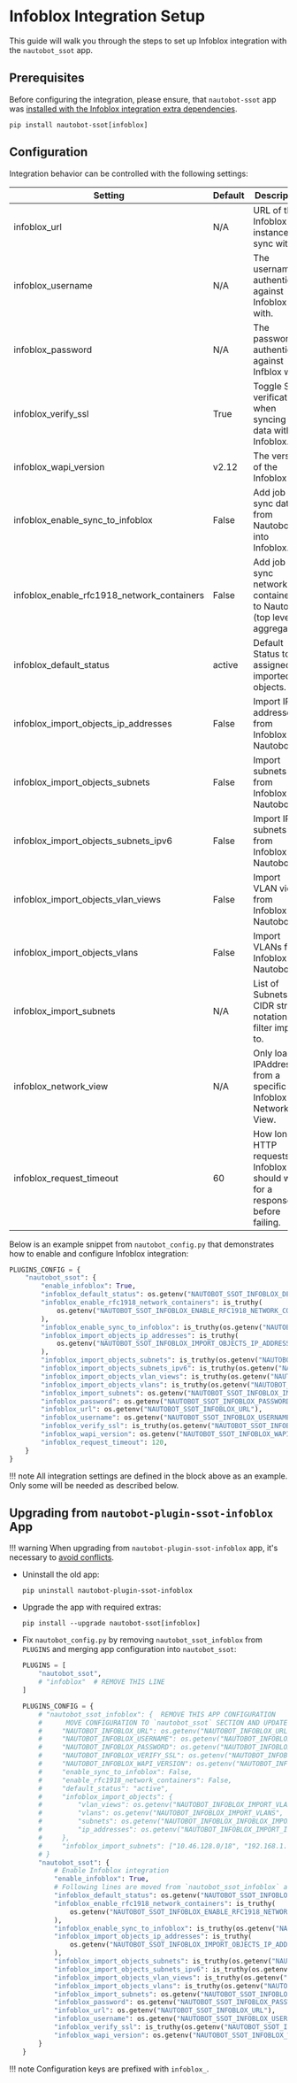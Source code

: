 # Infoblox Integration Setup

This guide will walk you through the steps to set up Infoblox integration with the `nautobot_ssot` app.

## Prerequisites

Before configuring the integration, please ensure, that `nautobot-ssot` app was [installed with the Infoblox integration extra dependencies](../install.md#install-guide).

```shell
pip install nautobot-ssot[infoblox]
```

## Configuration

Integration behavior can be controlled with the following settings:

| Setting                                    | Default | Description                                                                   |
| ------------------------------------------ | ------- | ----------------------------------------------------------------------------- |
| infoblox_url                               | N/A     | URL of the Infoblox instance to sync with.                                    |
| infoblox_username                          | N/A     | The username to authenticate against Infoblox with.                           |
| infoblox_password                          | N/A     | The password to authenticate against Infblox with.                            |
| infoblox_verify_ssl                        | True    | Toggle SSL verification when syncing data with Infoblox.                      |
| infoblox_wapi_version                      | v2.12   | The version of the Infoblox API.                                              |
| infoblox_enable_sync_to_infoblox           | False   | Add job to sync data from Nautobot into Infoblox.                             |
| infoblox_enable_rfc1918_network_containers | False   | Add job to sync network containers to Nautobot (top level aggregates).        |
| infoblox_default_status                    | active  | Default Status to be assigned to imported objects.                            |
| infoblox_import_objects_ip_addresses       | False   | Import IP addresses from Infoblox to Nautobot.                                |
| infoblox_import_objects_subnets            | False   | Import subnets from Infoblox to Nautobot.                                     |
| infoblox_import_objects_subnets_ipv6       | False   | Import IPv6 subnets from Infoblox to Nautobot.                                |
| infoblox_import_objects_vlan_views         | False   | Import VLAN views from Infoblox to Nautobot.                                  |
| infoblox_import_objects_vlans              | False   | Import VLANs from Infoblox to Nautobot.                                       |
| infoblox_import_subnets                    | N/A     | List of Subnets in CIDR string notation to filter import to.                  |
| infoblox_network_view                      | N/A     | Only load IPAddresses from a specific Infoblox Network View.                  |
| infoblox_request_timeout                   | 60      | How long HTTP requests to Infoblox should wait for a response before failing. |

Below is an example snippet from `nautobot_config.py` that demonstrates how to enable and configure Infoblox integration:

```python
PLUGINS_CONFIG = {
    "nautobot_ssot": {
        "enable_infoblox": True,
        "infoblox_default_status": os.getenv("NAUTOBOT_SSOT_INFOBLOX_DEFAULT_STATUS", "active"),
        "infoblox_enable_rfc1918_network_containers": is_truthy(
            os.getenv("NAUTOBOT_SSOT_INFOBLOX_ENABLE_RFC1918_NETWORK_CONTAINERS")
        ),
        "infoblox_enable_sync_to_infoblox": is_truthy(os.getenv("NAUTOBOT_SSOT_INFOBLOX_ENABLE_SYNC_TO_INFOBLOX")),
        "infoblox_import_objects_ip_addresses": is_truthy(
            os.getenv("NAUTOBOT_SSOT_INFOBLOX_IMPORT_OBJECTS_IP_ADDRESSES")
        ),
        "infoblox_import_objects_subnets": is_truthy(os.getenv("NAUTOBOT_SSOT_INFOBLOX_IMPORT_OBJECTS_SUBNETS")),
        "infoblox_import_objects_subnets_ipv6": is_truthy(os.getenv("NAUTOBOT_SSOT_INFOBLOX_IMPORT_OBJECTS_SUBNETS_IPV6")),
        "infoblox_import_objects_vlan_views": is_truthy(os.getenv("NAUTOBOT_SSOT_INFOBLOX_IMPORT_OBJECTS_VLAN_VIEWS")),
        "infoblox_import_objects_vlans": is_truthy(os.getenv("NAUTOBOT_SSOT_INFOBLOX_IMPORT_OBJECTS_VLANS")),
        "infoblox_import_subnets": os.getenv("NAUTOBOT_SSOT_INFOBLOX_IMPORT_SUBNETS", "").split(","),
        "infoblox_password": os.getenv("NAUTOBOT_SSOT_INFOBLOX_PASSWORD"),
        "infoblox_url": os.getenv("NAUTOBOT_SSOT_INFOBLOX_URL"),
        "infoblox_username": os.getenv("NAUTOBOT_SSOT_INFOBLOX_USERNAME"),
        "infoblox_verify_ssl": is_truthy(os.getenv("NAUTOBOT_SSOT_INFOBLOX_VERIFY_SSL", True)),
        "infoblox_wapi_version": os.getenv("NAUTOBOT_SSOT_INFOBLOX_WAPI_VERSION", "v2.12"),
        "infoblox_request_timeout": 120,
    }
}
```

!!! note
    All integration settings are defined in the block above as an example. Only some will be needed as described below.

## Upgrading from `nautobot-plugin-ssot-infoblox` App

!!! warning
    When upgrading from `nautobot-plugin-ssot-infoblox` app, it's necessary to [avoid conflicts](../upgrade.md#potential-apps-conflicts).

- Uninstall the old app:
    ```shell
    pip uninstall nautobot-plugin-ssot-infoblox
    ```
- Upgrade the app with required extras:
    ```shell
    pip install --upgrade nautobot-ssot[infoblox]
    ```
- Fix `nautobot_config.py` by removing `nautobot_ssot_infoblox` from `PLUGINS` and merging app configuration into `nautobot_ssot`:
    ```python
    PLUGINS = [
        "nautobot_ssot",
        # "infoblox"  # REMOVE THIS LINE
    ]

    PLUGINS_CONFIG = {
        # "nautobot_ssot_infoblox": {  REMOVE THIS APP CONFIGURATION
        #      MOVE CONFIGURATION TO `nautobot_ssot` SECTION AND UPDATE KEYS
        #     "NAUTOBOT_INFOBLOX_URL": os.getenv("NAUTOBOT_INFOBLOX_URL", ""),
        #     "NAUTOBOT_INFOBLOX_USERNAME": os.getenv("NAUTOBOT_INFOBLOX_USERNAME", ""),
        #     "NAUTOBOT_INFOBLOX_PASSWORD": os.getenv("NAUTOBOT_INFOBLOX_PASSWORD", ""),
        #     "NAUTOBOT_INFOBLOX_VERIFY_SSL": os.getenv("NAUTOBOT_INFOBLOX_VERIFY_SSL", "true"),
        #     "NAUTOBOT_INFOBLOX_WAPI_VERSION": os.getenv("NAUTOBOT_INFOBLOX_WAPI_VERSION", "v2.12"),
        #     "enable_sync_to_infoblox": False,
        #     "enable_rfc1918_network_containers": False,
        #     "default_status": "active",
        #     "infoblox_import_objects": {
        #         "vlan_views": os.getenv("NAUTOBOT_INFOBLOX_IMPORT_VLAN_VIEWS", True),
        #         "vlans": os.getenv("NAUTOBOT_INFOBLOX_IMPORT_VLANS", True),
        #         "subnets": os.getenv("NAUTOBOT_INFOBLOX_INFOBLOX_IMPORT_SUBNETS", True),
        #         "ip_addresses": os.getenv("NAUTOBOT_INFOBLOX_IMPORT_IP_ADDRESSES", True),
        #     },
        #     "infoblox_import_subnets": ["10.46.128.0/18", "192.168.1.0/24"],
        # }
        "nautobot_ssot": {
            # Enable Infoblox integration
            "enable_infoblox": True,
            # Following lines are moved from `nautobot_ssot_infoblox` and prefixed with `infoblox_`
            "infoblox_default_status": os.getenv("NAUTOBOT_SSOT_INFOBLOX_DEFAULT_STATUS", "active"),
            "infoblox_enable_rfc1918_network_containers": is_truthy(
                os.getenv("NAUTOBOT_SSOT_INFOBLOX_ENABLE_RFC1918_NETWORK_CONTAINERS")
            ),
            "infoblox_enable_sync_to_infoblox": is_truthy(os.getenv("NAUTOBOT_SSOT_INFOBLOX_ENABLE_SYNC_TO_INFOBLOX")),
            "infoblox_import_objects_ip_addresses": is_truthy(
                os.getenv("NAUTOBOT_SSOT_INFOBLOX_IMPORT_OBJECTS_IP_ADDRESSES")
            ),
            "infoblox_import_objects_subnets": is_truthy(os.getenv("NAUTOBOT_SSOT_INFOBLOX_IMPORT_OBJECTS_SUBNETS")),
            "infoblox_import_objects_subnets_ipv6": is_truthy(os.getenv("NAUTOBOT_SSOT_INFOBLOX_IMPORT_OBJECTS_SUBNETS_IPV6")),
            "infoblox_import_objects_vlan_views": is_truthy(os.getenv("NAUTOBOT_SSOT_INFOBLOX_IMPORT_OBJECTS_VLAN_VIEWS")),
            "infoblox_import_objects_vlans": is_truthy(os.getenv("NAUTOBOT_SSOT_INFOBLOX_IMPORT_OBJECTS_VLANS")),
            "infoblox_import_subnets": os.getenv("NAUTOBOT_SSOT_INFOBLOX_IMPORT_SUBNETS", "").split(","),
            "infoblox_password": os.getenv("NAUTOBOT_SSOT_INFOBLOX_PASSWORD"),
            "infoblox_url": os.getenv("NAUTOBOT_SSOT_INFOBLOX_URL"),
            "infoblox_username": os.getenv("NAUTOBOT_SSOT_INFOBLOX_USERNAME"),
            "infoblox_verify_ssl": is_truthy(os.getenv("NAUTOBOT_SSOT_INFOBLOX_VERIFY_SSL", True)),
            "infoblox_wapi_version": os.getenv("NAUTOBOT_SSOT_INFOBLOX_WAPI_VERSION", "v2.12"),
        }
    }
    ```

!!! note
    Configuration keys are prefixed with `infoblox_`.
